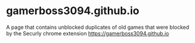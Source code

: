 # gamerboss3094.github.io
A page that contains unblocked duplicates of old games that were blocked by the Securly chrome extension
https://gamerboss3094.github.io